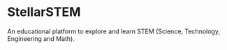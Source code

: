 # StellarSTEM

An educational platform to explore and learn STEM (Science, Technology, Engineering and Math).